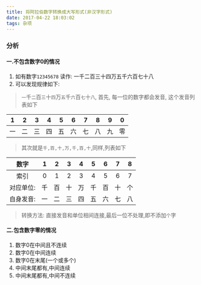 ```yaml
---
title: 将阿拉伯数字转换成大写形式(非汉字形式)
date: 2017-04-22 18:03:02
tags: 杂项
---
```

### 分析
#### 一.不包含数字0的情况

1. 如有数字`12345678` 读作: 一千二百三十四万五千六百七十八
2. 可以发现规律如下:
>  `一`千`二`百`三`十`四`万`五`千`六`百`七`十`八`, 首先, 每一位的数字都会发音, 这个发音列表如下

 |1|2|3|4|5|6|7|8|9|0|
 |:-:|:-:|:-:|:-:|:-:|:-:|:-:|:-:|:-:|:-:|
 |一|二|三|四|五|六|七|八|九|零|

 > 其次就是`千,百,十,万,千,百,十`,同样,列表如下

 |数字|1|2|3|4|5|6|7|8|
 |:-:|:-:|:-:|:-:|:-:|:-:|:-:|:-:|:-:|
 |索引|0|1|2|3|4|5|6|7|
 |对应单位:|千|百|十|万|千|百|十|个|
 |自身发音:|一|二|三|四|五|六|七|八|
 
> 转换方法: 直接发音和单位相间连接,最后一位不处理,即不添加`个`字 

#### 二.包含数字零的情况
1. 数字0在中间且不连续
2. 数字0在中间连续
3. 数字0在末尾(一个或多个)
4. 中间末尾都有,中间连续
5. 中间末尾都有,中间不连续